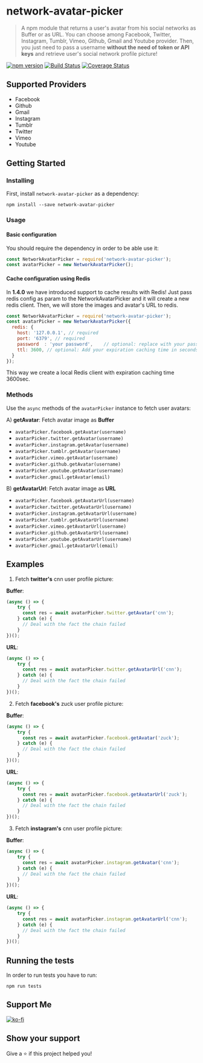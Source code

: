 # network-avatar-picker

> A npm module that returns a user's avatar from his social networks as Buffer or as URL. You can choose among Facebook, Twitter, Instagram, Tumblr, Vimeo, Github, Gmail and Youtube provider. Then, you just need to pass a username **without the need of token or API keys** and retrieve user's social network profile picture!


[![npm version](https://badge.fury.io/js/network-avatar-picker.svg)](https://badge.fury.io/js/network-avatar-picker) [![Build Status](https://travis-ci.org/eldimious/network-avatar-picker.svg?branch=master)](https://travis-ci.org/eldimious/network-avatar-picker) [![Coverage Status](https://coveralls.io/repos/github/eldimious/network-avatar-picker/badge.svg?branch=master)](https://coveralls.io/github/eldimious/network-avatar-picker?branch=master)

## Supported Providers

- Facebook
- Github
- Gmail
- Instagram
- Tumblr
- Twitter
- Vimeo
- Youtube

## Getting Started

### Installing

First, install `network-avatar-picker` as a dependency:

```shell
npm install --save network-avatar-picker
```

### Usage

#### Basic configuration

You should require the dependency in order to be able use it:

```javascript
const NetworkAvatarPicker = require('network-avatar-picker');
const avatarPicker = new NetworkAvatarPicker();
```

#### Cache configuration using Redis

In **1.4.0** we have introduced support to cache results with Redis! Just pass redis config as param to the NetworkAvatarPicker and it will create a new redis client. Then, we will store the images and avatar's URL to redis.

```javascript
const NetworkAvatarPicker = require('network-avatar-picker');
const avatarPicker = new NetworkAvatarPicker({
  redis: {
    host: '127.0.0.1', // required
    port: '6379', // required
    password  : 'your password',    // optional: replace with your password
    ttl: 3600, // optional: Add your expiration caching time in seconds. Default value: 3600
  }
});
```

This way we create a local Redis client with expiration caching time 3600sec.

### Methods

Use the `async` methods of the `avatarPicker` instance to fetch user avatars:

A) **getAvatar**: Fetch avatar image as **Buffer**

- `avatarPicker.facebook.getAvatar(username)`
- `avatarPicker.twitter.getAvatar(username)`
- `avatarPicker.instagram.getAvatar(username)`
- `avatarPicker.tumblr.getAvatar(username)`
- `avatarPicker.vimeo.getAvatar(username)`
- `avatarPicker.github.getAvatar(username)`
- `avatarPicker.youtube.getAvatar(username)`
- `avatarPicker.gmail.getAvatar(email)`

B) **getAvatarUrl**: Fetch avatar image as **URL**

- `avatarPicker.facebook.getAvatarUrl(username)`
- `avatarPicker.twitter.getAvatarUrl(username)`
- `avatarPicker.instagram.getAvatarUrl(username)`
- `avatarPicker.tumblr.getAvatarUrl(username)`
- `avatarPicker.vimeo.getAvatarUrl(username)`
- `avatarPicker.github.getAvatarUrl(username)`
- `avatarPicker.youtube.getAvatarUrl(username)`
- `avatarPicker.gmail.getAvatarUrl(email)`


## Examples

1) Fetch **twitter's** cnn user profile picture:

**Buffer**: 

```JavaScript
(async () => {
    try {
      const res = await avatarPicker.twitter.getAvatar('cnn');
    } catch (e) {
      // Deal with the fact the chain failed
    }
})();
```

**URL**:

```JavaScript
(async () => {
    try {
      const res = await avatarPicker.twitter.getAvatarUrl('cnn');
    } catch (e) {
      // Deal with the fact the chain failed
    }
})();
```

2) Fetch **facebook's** zuck user profile picture:

**Buffer**:

```JavaScript
(async () => {
    try {
      const res = await avatarPicker.facebook.getAvatar('zuck');
    } catch (e) {
      // Deal with the fact the chain failed
    }
})();
```

**URL**:

```JavaScript
(async () => {
    try {
      const res = await avatarPicker.facebook.getAvatarUrl('zuck');
    } catch (e) {
      // Deal with the fact the chain failed
    }
})();
```

3) Fetch **instagram's** cnn user profile picture:

**Buffer**:

```JavaScript
(async () => {
    try {
      const res = await avatarPicker.instagram.getAvatar('cnn');
    } catch (e) {
      // Deal with the fact the chain failed
    }
})();
```

**URL**:

```JavaScript
(async () => {
    try {
      const res = await avatarPicker.instagram.getAvatarUrl('cnn');
    } catch (e) {
      // Deal with the fact the chain failed
    }
})();
```

## Running the tests

In order to run tests you have to run:

```shell
npm run tests
```

## Support Me

[![ko-fi](https://ko-fi.com/img/githubbutton_sm.svg)](https://ko-fi.com/eldimious)

## Show your support

Give a ⭐️ if this project helped you!
